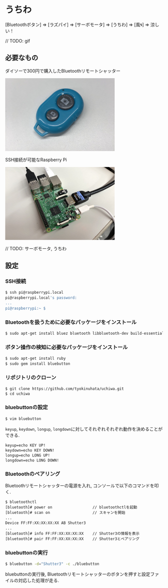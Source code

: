 # うちわ
[Bluetoothボタン] => [ラズパイ] => [サーボモータ] => [うちわ] => [風&#x1f300;] => 涼しい！

// TODO: gif

## 必要なもの

ダイソーで300円で購入したBluetoothリモートシャッター

<img src="./img/bluetooth_remote_shutter.jpg" width="350">

SSH接続が可能なRaspberry Pi

<img src="./img/raspberrypi.jpg" width="350">

// TODO: サーボモータ, うちわ

## 設定

### SSH接続

```bash
$ ssh pi@raspberrypi.local
pi@raspberrypi.local's password:
...
pi@raspberrypi:~ $
```

### Bluetoothを扱うために必要なパッケージをインストール

```bash
$ sudo apt-get install bluez bluetooth libbluetooth-dev build-essential
```

### ボタン操作の検知に必要なパッケージをインストール

```bash
$ sudo apt-get install ruby
$ sudo gem install bluebutton
```

### リポジトリのクローン

```
$ git clone https://github.com/tyokinuhata/uchiwa.git
$ cd uchiwa
```

### bluebuttonの設定

```bash
$ vim bluebutton
```

`keyup`, `keydown`, `longup`, `longdown`に対してそれぞれそれぞれ動作を決めることができる.

```
keyup=echo KEY UP!
keydown=echo KEY DOWN!
longup=echo LONG UP!
longdown=echo LONG DOWN!
```

### Bluetoothのペアリング

Bluetoothリモートシャッターの電源を入れ, コンソールで以下のコマンドを叩く.

```bash
$ bluetoothctl
[bluetooth]# power on                  // bluetoothctlを起動
[bluetooth]# scan on                   // スキャンを開始
...
Device FF:FF:XX:XX:XX:XX AB Shutter3
...
[bluetooth]# info FF:FF:XX:XX:XX:XX    // Shutter3の情報を表示
[bluetooth]# pair FF:FF:XX:XX:XX:XX    // Shutter3とペアリング
```

### bluebuttonの実行

```bash
$ bluebutton -d="Shutter3" -c ./bluebutton
```

bluebuttonの実行後, Bluetoothリモートシャッターのボタンを押すと設定ファイルの対応した処理が走る.
